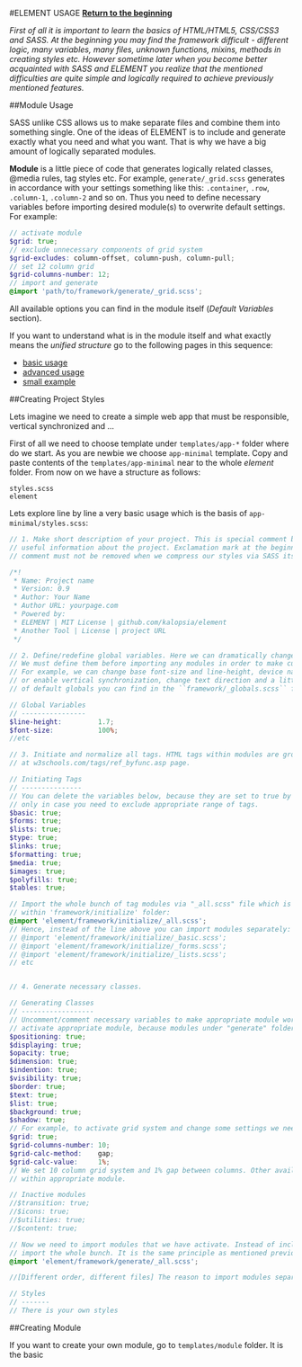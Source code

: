 #ELEMENT USAGE
**[Return to the beginning](https://github.com/kalopsia/element/blob/master/docs/0_preface.md)**<br/>

*First of all it is important to learn the basics of HTML/HTML5, CSS/CSS3 and SASS. At the beginning you may find the framework difficult - different logic, many variables, many files, unknown functions, mixins, methods in creating styles etc. However sometime later when you become better acquainted with SASS and ELEMENT you realize that the mentioned difficulties are quite simple and logically required to achieve previously mentioned features.*

##Module Usage

SASS unlike CSS allows us to make separate files and combine them into something single. One of the ideas of ELEMENT is to include and generate exactly what you need and what you want. That is why we have a big amount of logically separated modules.

**Module** is a little piece of code that generates logically related classes, @media rules, tag styles etc. For example, ``generate/_grid.scss`` generates in accordance with your settings something like this: ``.container``, ``.row``, ``.column-1``, ``.column-2`` and so on. Thus you need to define necessary variables before importing desired module(s) to overwrite default settings. For example:
```SCSS
// activate module
$grid: true;
// exclude unnecessary components of grid system
$grid-excludes: column-offset, column-push, column-pull;
// set 12 column grid
$grid-columns-number: 12;
// import and generate
@import 'path/to/framework/generate/_grid.scss';
```
All available options you can find in the module itself (*Default Variables* section).

If you want to understand what is in the module itself and what exactly means the *unified structure* go to the following pages in this sequence:
- [basic usage](https://github.com/kalopsia/element/blob/master/docs/module/0_module-basic-usage.scss)
- [advanced usage](https://github.com/kalopsia/element/blob/master/docs/module/1_module-advanced-usage.scss)
- [small example](https://github.com/kalopsia/element/blob/master/docs/module/2_module-example.scss)

##Creating Project Styles

Lets imagine we need to create a simple web app that must be responsible, vertical synchronized and ...

First of all we need to choose template under ``templates/app-*`` folder where do we start. As you are newbie we choose ``app-minimal`` template. Copy and paste contents of the ``templates/app-minimal`` near to the whole *element* folder. From now on we have a structure as follows:

```
styles.scss
element
```

Lets explore line by line a very basic usage which is the basis of ``app-minimal/styles.scss``:

```SCSS
// 1. Make short description of your project. This is special comment block that gives strangers
// useful information about the project. Exclamation mark at the beginning indicates that the
// comment must not be removed when we compress our styles via SASS itself or third-party tools

/*!
 * Name: Project name
 * Version: 0.9
 * Author: Your Name
 * Author URL: yourpage.com
 * Powered by:
 * ELEMENT | MIT License | github.com/kalopsia/element
 * Another Tool | License | project URL
 */

// 2. Define/redefine global variables. Here we can dramatically change the base ELEMENT's behavior.
// We must define them before importing any modules in order to make custom variables work.
// For example, we can change base font-size and line-height, device names and width range, disable
// or enable vertical synchronization, change text direction and a little bit more. A complete list
// of default globals you can find in the ``framework/_globals.scss`` file.

// Global Variables
// ----------------
$line-height:         1.7;
$font-size:           100%;
//etc

// 3. Initiate and normalize all tags. HTML tags within modules are grouped by function as presented
// at w3schools.com/tags/ref_byfunc.asp page.

// Initiating Tags
// ---------------
// You can delete the variables below, because they are set to true by default. They are presented
// only in case you need to exclude appropriate range of tags.
$basic: true;
$forms: true;
$lists: true;
$type: true;
$links: true;
$formatting: true;
$media: true;
$images: true;
$polyfills: true;
$tables: true;

// Import the whole bunch of tag modules via "_all.scss" file which is simple shortcut importing all files
// within 'framework/initialize' folder:
@import 'element/framework/initialize/_all.scss';
// Hence, instead of the line above you can import modules separately:
// @import 'element/framework/initialize/_basic.scss';
// @import 'element/framework/initialize/_forms.scss';
// @import 'element/framework/initialize/_lists.scss';
// etc


// 4. Generate necessary classes.

// Generating Classes
// ------------------
// Uncomment/comment necessary variables to make appropriate module work. There we need explicitly
// activate appropriate module, because modules under "generate" folder doesn't active by default.
$positioning: true;
$displaying: true;
$opacity: true;
$dimension: true;
$indention: true;
$visibility: true;
$border: true;
$text: true;
$list: true;
$background: true;
$shadow: true;
// For example, to activate grid system and change some settings we need to make the following:
$grid: true;
$grid-columns-number: 10;
$grid-calc-method:    gap;
$grid-calc-value:     1%;
// We set 10 column grid system and 1% gap between columns. Other available options you can find
// within appropriate module.

// Inactive modules
//$transition: true;
//$icons: true;
//$utilities: true;
//$content: true;

// Now we need to import modules that we have activate. Instead of including modules separately we
// import the whole bunch. It is the same principle as mentioned previously.
@import 'element/framework/generate/_all.scss';

//[Different order, different files] The reason to import modules separately is changing order of styles.

// Styles
// -------
// There is your own styles

```

##Creating Module

If you want to create your own module, go to ``templates/module`` folder. It is the basic
